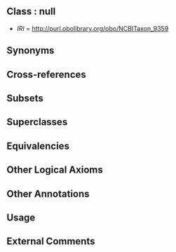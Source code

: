 
## Class : null

 * *IRI* = http://purl.obolibrary.org/obo/NCBITaxon_9359

## Synonyms


## Cross-references


## Subsets


## Superclasses


## Equivalencies


## Other Logical Axioms


## Other Annotations


## Usage


## External Comments

